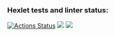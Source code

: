 ### Hexlet tests and linter status:
[![Actions Status](https://github.com/leshayurovskikh/java-project-72/actions/workflows/hexlet-check.yml/badge.svg)](https://github.com/leshayurovskikh/java-project-72/actions)
<a href="https://codeclimate.com/github/leshayurovskikh/java-project-72/maintainability"><img src="https://api.codeclimate.com/v1/badges/de4c4dc9a97e06b6ad0f/maintainability" /></a>
<a href="https://codeclimate.com/github/leshayurovskikh/java-project-72/test_coverage"><img src="https://api.codeclimate.com/v1/badges/de4c4dc9a97e06b6ad0f/test_coverage" /></a>